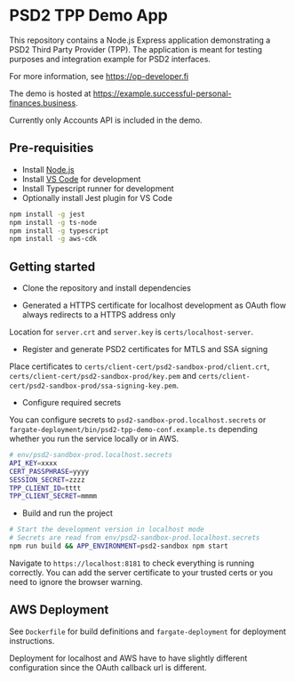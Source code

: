 # PSD2 TPP Demo App

This repository contains a Node.js Express application demonstrating a PSD2 Third Party Provider (TPP).
The application is meant for testing purposes and integration example for PSD2 interfaces.

For more information, see <https://op-developer.fi>

The demo is hosted at <https://example.successful-personal-finances.business>.

Currently only Accounts API is included in the demo.

## Pre-requisities

- Install [Node.js](https://nodejs.org/en/)
- Install [VS Code](https://code.visualstudio.com/) for development
- Install Typescript runner for development
- Optionally install Jest plugin for VS Code

```bash
npm install -g jest
npm install -g ts-node
npm install -g typescript
npm install -g aws-cdk
```

## Getting started

- Clone the repository and install dependencies

- Generated a HTTPS certificate for localhost development as OAuth flow always redirects to a HTTPS address only

Location for `server.crt` and `server.key` is `certs/localhost-server`.

- Register and generate PSD2 certificates for MTLS and SSA signing

Place certificates to `certs/client-cert/psd2-sandbox-prod/client.crt`, `certs/client-cert/psd2-sandbox-prod/key.pem` and `certs/client-cert/psd2-sandbox-prod/ssa-signing-key.pem`.

- Configure required secrets

You can configure secrets to `psd2-sandbox-prod.localhost.secrets` or `fargate-deployment/bin/psd2-tpp-demo-conf.example.ts` depending whether you run the service locally or in AWS.

```bash
# env/psd2-sandbox-prod.localhost.secrets
API_KEY=xxxx
CERT_PASSPHRASE=yyyy
SESSION_SECRET=zzzz
TPP_CLIENT_ID=tttt
TPP_CLIENT_SECRET=mmmm
```

- Build and run the project

```bash
# Start the development version in localhost mode
# Secrets are read from env/psd2-sandbox-prod.localhost.secrets
npm run build && APP_ENVIRONMENT=psd2-sandbox npm start
```

Navigate to `https://localhost:8181` to check everything is running correctly.
You can add the server certificate to your trusted certs or you need to ignore the browser warning.

## AWS Deployment

See `Dockerfile` for build definitions and `fargate-deployment` for deployment instructions.

Deployment for localhost and AWS have to have slightly different configuration since the OAuth callback url is different.
